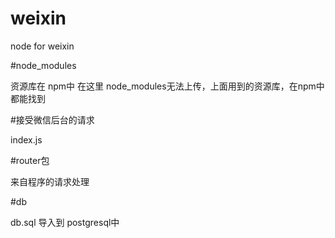 # weixin

node for weixin

#node_modules

资源库在 npm中
在这里 node_modules无法上传，上面用到的资源库，在npm中都能找到

#接受微信后台的请求

 index.js
 
#router包

  来自程序的请求处理
  
#db

  db.sql 导入到 postgresql中

